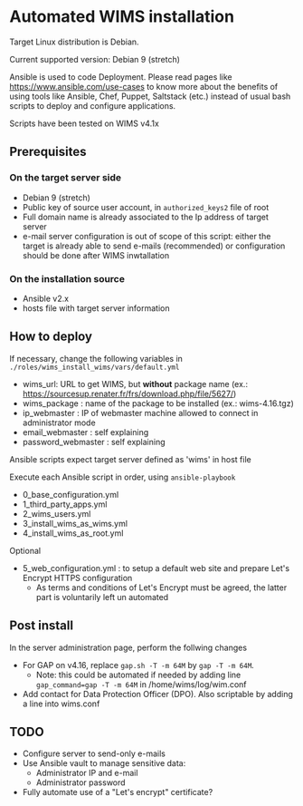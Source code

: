 # Automated WIMS installation

Target Linux distribution is Debian.

Current supported version: Debian 9 (stretch)

Ansible is used to code Deployment. Please read pages like https://www.ansible.com/use-cases to know more about the benefits of using tools like Ansible, Chef, Puppet, Saltstack (etc.) instead of usual bash scripts to deploy and configure applications.

Scripts have been tested on WIMS v4.1x

## Prerequisites

### On the target server side

* Debian 9 (stretch)
* Public key of source user account, in `authorized_keys2` file of root
* Full domain name is already associated to the Ip address of target server
* e-mail server configuration is out of scope of this script: either the target is already able to send e-mails (recommended) or configuration should be done after WIMS inwtallation

### On the installation source

* Ansible v2.x
* hosts file with target server information

## How to deploy

If necessary, change the following variables in `./roles/wims_install_wims/vars/default.yml`
* wims_url: URL to get WIMS, but **without** package name (ex.: https://sourcesup.renater.fr/frs/download.php/file/5627/)
* wims_package : name of the package to be installed (ex.: wims-4.16.tgz)
* ip_webmaster : IP of webmaster machine allowed to connect in administrator mode
* email_webmaster : self explaining
* password_webmaster : self explaining

Ansible scripts expect target server defined as 'wims' in host file

Execute each Ansible script in order, using `ansible-playbook`
* 0_base_configuration.yml
* 1_third_party_apps.yml
* 2_wims_users.yml
* 3_install_wims_as_wims.yml
* 4_install_wims_as_root.yml

Optional
* 5_web_configuration.yml : to setup a default web site and prepare Let's Encrypt HTTPS configuration
    * As terms and conditions of Let's Encrypt must be agreed, the latter part is voluntarily left un automated

## Post install

In the server administration page, perform the follwing changes
* For GAP on v4.16, replace `gap.sh -T -m 64M` by `gap -T -m 64M`.
    * Note: this could be automated if needed by adding line `gap_command=gap -T -m 64M` in /home/wims/log/wim.conf
* Add contact for Data Protection Officer (DPO). Also scriptable by adding a line into wims.conf

## TODO

* Configure server to send-only e-mails
* Use Ansible vault to manage sensitive data:
    * Administrator IP and e-mail
    * Administrator password
* Fully automate use of a "Let's encrypt" certificate?
